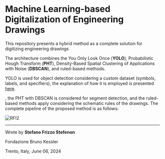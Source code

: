 # Machine Learning-based Digitalization of Engineering Drawings

This repository presents a hybrid method as a complete solution for digitizing engineering drawings

The architecture combines the
You Only Look Once (**YOLO**), Probabilistic Hough Transform (**PHT**), Density-Based Spatial Clustering of Applications with Noise (**DBSCAN**), and ruled-based methods.

YOLO is used for object detection considering a custom dataset (symbols, labels, and specifiers), the explanation of how it is employed is presented [here](https://github.com/SFStefenon/Digital_EDs/tree/main/YOLO).

, the PHT with DBSCAN is considered for segment detection, and the ruled-based methods apply considering the schematic rules of the drawings.
The complete pipeline of the proposed method is as follows:

![RFI2](https://github.com/user-attachments/assets/0f2f44c1-3075-4fee-974e-97aedeb7e8f8)


---

Wrote by **Stefano Frizzo Stefenon**

Fondazione Bruno Kessler

Trento, Italy, June 06, 2024
